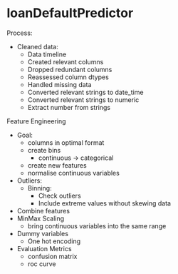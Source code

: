 # loanDefaultPredictor
Process:
* Cleaned data:
  * Data timeline
  * Created relevant columns
  * Dropped redundant columns
  * Reassessed column dtypes
  * Handled missing data
  * Converted relevant strings to date_time
  * Converted relevant strings to numeric
  * Extract number from strings

Feature Engineering
* Goal:
  * columns in optimal format
  * create bins 
    * continuous -> categorical
  * create new features
  * normalise continuous variables
* Outliers:
  * Binning:
    * Check outliers
    * Include extreme values without skewing data
* Combine features
* MinMax Scaling
  * bring continuous variables  into the same range
* Dummy variables
  * One hot encoding 
* Evaluation Metrics
  * confusion matrix
  * roc curve
   
